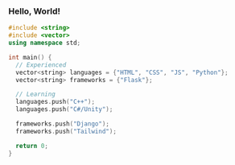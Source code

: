 ### Hello, World!

```cpp
#include <string>
#include <vector>
using namespace std;

int main() {
  // Experienced
  vector<string> languages = {"HTML", "CSS", "JS", "Python"};
  vector<string> frameworks = {"Flask"};

  // Learning
  languages.push("C++"); 
  languages.push("C#/Unity");

  frameworks.push("Django");
  frameworks.push("Tailwind");

  return 0;
}
```

<!---
jonathanwang2018/jonathanwang2018 is a ✨ special ✨ repository because its `README.md` (this file) appears on your GitHub profile.
You can click the Preview link to take a look at your changes.
--->
